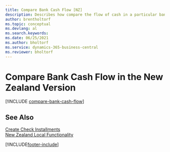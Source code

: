 ```yaml
---
title: Compare Bank Cash Flow [NZ]
description: Describes how compare the flow of cash in a particular bank for a specified period in the New Zealand version.
author: brentholtorf
ms.topic: conceptual
ms.devlang: al
ms.search.keywords:
ms.date: 06/25/2021
ms.author: bholtorf
ms.service: dynamics-365-business-central
ms.reviewer: bholtorf
---
```

# Compare Bank Cash Flow in the New Zealand Version

[!INCLUDE [compare-bank-cash-flow](../includes/AUNZ/compare-bank-cash-flow.md)]

## See Also

[Create Check Installments](how-to-create-check-installments.md)   
[New Zealand Local Functionality](new-zealand-local-functionality.md)


[!INCLUDE[footer-include](../../includes/footer-banner.md)]
